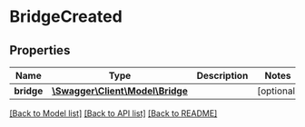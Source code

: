 # BridgeCreated

## Properties
Name | Type | Description | Notes
------------ | ------------- | ------------- | -------------
**bridge** | [**\Swagger\Client\Model\Bridge**](Bridge.md) |  | [optional] 

[[Back to Model list]](../README.md#documentation-for-models) [[Back to API list]](../README.md#documentation-for-api-endpoints) [[Back to README]](../README.md)


